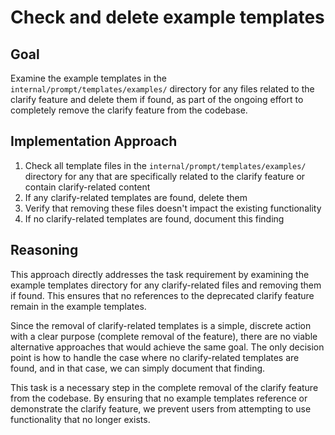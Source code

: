 # Check and delete example templates

## Goal
Examine the example templates in the `internal/prompt/templates/examples/` directory for any files related to the clarify feature and delete them if found, as part of the ongoing effort to completely remove the clarify feature from the codebase.

## Implementation Approach
1. Check all template files in the `internal/prompt/templates/examples/` directory for any that are specifically related to the clarify feature or contain clarify-related content
2. If any clarify-related templates are found, delete them
3. Verify that removing these files doesn't impact the existing functionality
4. If no clarify-related templates are found, document this finding

## Reasoning
This approach directly addresses the task requirement by examining the example templates directory for any clarify-related files and removing them if found. This ensures that no references to the deprecated clarify feature remain in the example templates.

Since the removal of clarify-related templates is a simple, discrete action with a clear purpose (complete removal of the feature), there are no viable alternative approaches that would achieve the same goal. The only decision point is how to handle the case where no clarify-related templates are found, and in that case, we can simply document that finding.

This task is a necessary step in the complete removal of the clarify feature from the codebase. By ensuring that no example templates reference or demonstrate the clarify feature, we prevent users from attempting to use functionality that no longer exists.